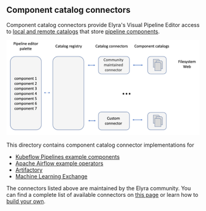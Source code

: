 ## Component catalog connectors

Component catalog connectors provide Elyra's Visual Pipeline Editor access to [local and remote catalogs](https://elyra.readthedocs.io/en/stable/user_guide/pipeline-components.html#component-catalogs) that store [pipeline components](https://elyra.readthedocs.io/en/stable/user_guide/pipeline-components.html). 

![Component catalog connectors](doc/images/component-catalogs.png)

This directory contains component catalog connector implementations for
- [Kubeflow Pipelines example components](kfp-example-components-connector)
- [Apache Airflow example operators](airflow-example-components-connector)
- [Artifactory](artifactory-connector)
- [Machine Learning Exchange](mlx-connector)

The connectors listed above are maintained by the Elyra community. You can find a complete list of available connectors on [this page](connector-directory.md) or learn how to [build your own](build-a-custom-connector.md).
